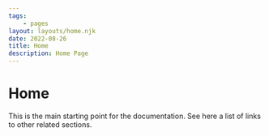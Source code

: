 ```yaml
---
tags:
	- pages
layout: layouts/home.njk
date: 2022-08-26
title: Home
description: Home Page
---
```


# Home

This is the main starting point for the documentation.
See here a list of links to other related sections.
